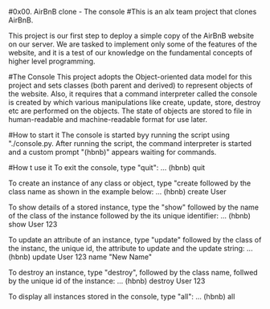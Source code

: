 #0x00. AirBnB clone - The console
#This is an alx team project that clones AirBnB.

This project is our first step to deploy a simple copy of the AirBnB website on our server. We are tasked to implement only some of the features of the website, and it is a test of our knowledge on the fundamental concepts of higher level programming.

#The Console
This project adopts the Object-oriented data model for this project and sets classes (both parent and derived) to represent objects of the website.
Also, it requires that a command interpreter called the console is created by which various manipulations like create, update, store, destroy etc are performed on the objects.
The state of objects are stored to file in human-readable and machine-readable format for use later.

#How to start it
The console is started byy running the script using "./console.py. After running the script, the command interpreter is started and a custom prompt "(hbnb)" appears waiting for commands.

#How t use it
To exit the console, type "quit":
...	(hbnb) quit

To create an instance of any class or object, type "create followed by the class name as shown in the example below:
...	(hbnb) create User

To show details of a stored instance, type the "show" followed by the name of the class of the instance followed by the its unique identifier:
...	(hbnb) show User 123

To update an attribute of an instance, type "update" followed by the class of the instanc, the unique id, the attribute to update and the update string:
...	(hbnb) update User 123 name "New Name"

To destroy an instance, type "destroy", followed by the class name, follwed by the unique id of the instance:
...	(hbnb) destroy User 123

To display all instances stored in the console, type "all":
...	(hbnb) all

